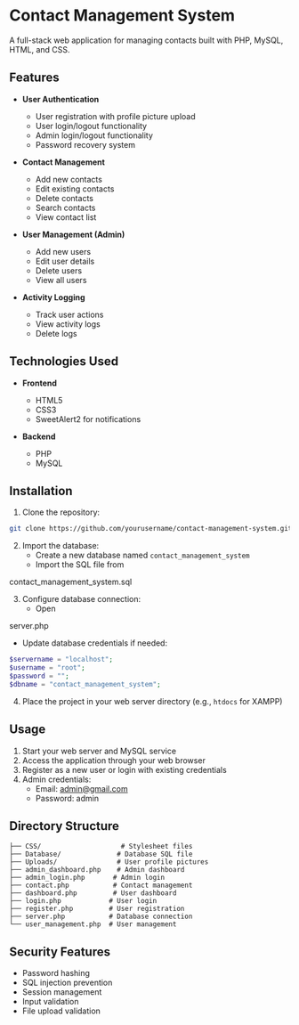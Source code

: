 # Contact Management System

A full-stack web application for managing contacts built with PHP, MySQL, HTML, and CSS.

## Features

- **User Authentication**
  - User registration with profile picture upload
  - User login/logout functionality
  - Admin login/logout functionality
  - Password recovery system

- **Contact Management**
  - Add new contacts
  - Edit existing contacts
  - Delete contacts
  - Search contacts
  - View contact list

- **User Management (Admin)**
  - Add new users
  - Edit user details
  - Delete users
  - View all users

- **Activity Logging**
  - Track user actions
  - View activity logs
  - Delete logs

## Technologies Used

- **Frontend**
  - HTML5
  - CSS3
  - SweetAlert2 for notifications

- **Backend**
  - PHP
  - MySQL

## Installation

1. Clone the repository:
```bash
git clone https://github.com/yourusername/contact-management-system.git
```

2. Import the database:
   - Create a new database named `contact_management_system`
   - Import the SQL file from 

contact_management_system.sql



3. Configure database connection:
   - Open 

server.php


   - Update database credentials if needed:
```php
$servername = "localhost";
$username = "root";
$password = "";
$dbname = "contact_management_system";
```

4. Place the project in your web server directory (e.g., `htdocs` for XAMPP)

## Usage

1. Start your web server and MySQL service
2. Access the application through your web browser
3. Register as a new user or login with existing credentials
4. Admin credentials:
   - Email: admin@gmail.com
   - Password: admin

## Directory Structure

```
├── CSS/                    # Stylesheet files
├── Database/              # Database SQL file
├── Uploads/               # User profile pictures
├── admin_dashboard.php    # Admin dashboard
├── admin_login.php       # Admin login
├── contact.php           # Contact management
├── dashboard.php         # User dashboard
├── login.php            # User login
├── register.php         # User registration
├── server.php           # Database connection
└── user_management.php  # User management
```

## Security Features

- Password hashing
- SQL injection prevention
- Session management
- Input validation
- File upload validation
